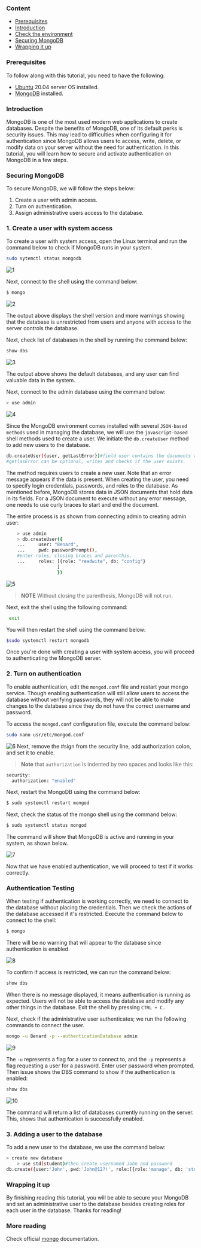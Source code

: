 ﻿
### Content
- [Prerequisites](#prerequisites)
- [Introduction](#introduction)
- [Check the environment](#check-the-environment)
- [Securing MongoDB](#securing-mongodb)
- [Wrapping it up](#wrapping-it-up)

### Prerequisites
To follow along with this tutorial, you need to have the following:
- [Ubuntu](https://ubuntu.com/download/server) 20.04 server OS installed. 
- [MongoDB](https://www.mongodb.com/try/download/community)  installed.

### Introduction
MongoDB is one of the most used modern web applications to create databases. Despite the benefits of MongoDB, one of its default perks is security issues. This may lead to difficulties when configuring it for authentication since MongoDB allows users to access, write, delete, or modify data on your server without the need for authentication. In this tutorial, you will learn how to secure and activate authentication on MongoDB in a few steps.

### Securing MongoDB
To secure MongoDB, we will follow the steps below:
1. Create a user with admin access.
2. Turn on authentication.
3. Assign administrative users access to the database.

### 1. Create a user with system access
To create a user with system access, open the Linux terminal and run the command below to check if MongoDB runs in your system.
```bash
sudo sytemctl status mongodb
```
 ![1](1.png)

Next, connect to the shell using the command below:
```bash
$ mongo
```
![2](2.png)

The output above displays the shell version and more warnings showing that the database is unrestricted from users and anyone with access to the server controls the database.

Next, check list of databases in the shell by running the command below:
```bash
show dbs
```
![3](3.png)

The output above shows the default databases, and any user can find valuable data in the system. 

Next, connect to the admin database using the command below:
```bash
> use admin
```
![4](4.png)

Since the MongoDB environment comes installed with several `JSON-based methods` used in managing the database, we will use the `javascript-based` shell methods used to create a user. We initiate the `db.createUser` method to add new users to the database. 
```bash
db.createUser({user, getLastError})#field user contains the documents with authentication information about the user.
#getlasError can be optional, writes and checks if the user exists.
```
The method requires users to create a new user. Note that an error message appears if the data is present. When creating the user, you need to specify login credentials, passwords, and roles to the database. As mentioned before, MongoDB stores data in JSON documents that hold data in its fields. For a JSON document to execute without any error message, one needs to use curly braces to start and end the document.

The entire process is as shown from connecting admin to creating admin user:
```bash
    > use admin
    > db.createUser({
    ...		user: "Benard",
    ...		pwd: passwordPrompt(),
    #enter roles, closing braces and parenthis.
    ...		roles: [{role: "readwite", db: "config"}
				   ]
				   })
```
![5](5.png)

>**NOTE** Without closing the parenthesis, MongoDB will not run.

Next, exit the shell using the following command:
```bash
 exit
``` 
 You will then restart the shell using the command below:
```bash
$sudo systemctl restart mongodb
```
Once you're done with creating a user with system access, you will proceed to authenticating the MongoDB server.

### 2. Turn on authentication
To enable authentication, edit the `mongod.conf` file and restart your mongo service. Though enabling authentication will still allow users to access the database without verifying passwords, they will not be able to make changes to the database since they do not have the correct username and password.

To access the `mongod.conf` configuration file, execute the command below: 
```bash
sudo nano usr/etc/mongod.conf
```
![6](6.png)
Next, remove the #sign from the security line, add authorization colon, and set it to enable. 
>**Note** that `authorization` is indented by two spaces and looks like this:
```bash
security:
  authorization: "enabled"
```
Next, restart the MongoDB using the command below:
```bash
$ sudo systemctl restart mongod
```
Next, check the status of the mongo shell using the command below:
```bash
$ sudo systemctl status mongod
```
The command will show that MongoDB is active and running in your system, as shown below.

![7](7.png)

Now that we have enabled authentication, we will proceed to test if it works correctly.

### Authentication Testing
When testing if authentication is working correctly, we need to connect to the database without placing the credentials. Then we check the actions of the database accessed if it's restricted. Execute the command below to connect to the shell:
```bash
$ mongo
```
There will be no warning that will appear to the database since authentication is enabled. 

![8](8.png)

 To confirm if access is restricted, we can run the command below:
```bash
show dbs
```
When there is no message displayed, it means authentication is running as expected. Users will not be able to access the database and modify any other things in the database. Exit the shell by pressing `CTRL + C.` 

Next, check if the administrative user authenticates; we run the following commands to connect the user. 
```bash
mongo -u Benard -p --authenticationDatabase admin
 ```
 
 ![9](9.png)
 
The `-u` represents a flag for a user to connect to, and the `-p`  represents a flag requesting a user for a password.
Enter user password when prompted. Then issue shows the DBS command to show if the authentication is enabled:
```bash
show dbs
```

![10](10.png)

The command will return a list of databases currently running on the server. This, shows that authentication is successfully enabled.

### 3. Adding a user to the database
To add a new user to the database,  we use the command below:
```bash
> create new database
    > use std(student)#then create usernamed John and password
db.create({user:'John', pwd:'John@12?!', role:[{role:'manage', db: 'std',}]})
```

### Wrapping it up 
By finishing reading this tutorial, you will be able to secure your MongoDB and set an administrative user to the database besides creating roles for each user in the database.
Thanks for reading!
### More reading
Check official [mongo](https://www.mongodb.com/) documentation.
